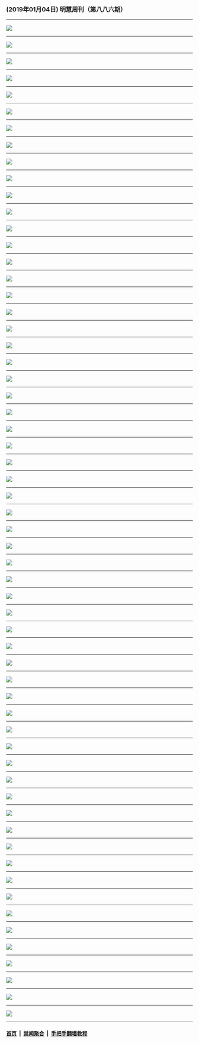 ### (2019年01月04日) 明慧周刊（第八八六期） 

---

<img src="http://qikan.minghui.org/mhqkpage/qikanimage/2019/01/04/mhweekly886_read-online1.png"/><hr/>
<img src="http://qikan.minghui.org/mhqkpage/qikanimage/2019/01/04/mhweekly886_read-online2.png"/><hr/>
<img src="http://qikan.minghui.org/mhqkpage/qikanimage/2019/01/04/mhweekly886_read-online3.png"/><hr/>
<img src="http://qikan.minghui.org/mhqkpage/qikanimage/2019/01/04/mhweekly886_read-online4.png"/><hr/>
<img src="http://qikan.minghui.org/mhqkpage/qikanimage/2019/01/04/mhweekly886_read-online5.png"/><hr/>
<img src="http://qikan.minghui.org/mhqkpage/qikanimage/2019/01/04/mhweekly886_read-online6.png"/><hr/>
<img src="http://qikan.minghui.org/mhqkpage/qikanimage/2019/01/04/mhweekly886_read-online7.png"/><hr/>
<img src="http://qikan.minghui.org/mhqkpage/qikanimage/2019/01/04/mhweekly886_read-online8.png"/><hr/>
<img src="http://qikan.minghui.org/mhqkpage/qikanimage/2019/01/04/mhweekly886_read-online9.png"/><hr/>
<img src="http://qikan.minghui.org/mhqkpage/qikanimage/2019/01/04/mhweekly886_read-online10.png"/><hr/>
<img src="http://qikan.minghui.org/mhqkpage/qikanimage/2019/01/04/mhweekly886_read-online11.png"/><hr/>
<img src="http://qikan.minghui.org/mhqkpage/qikanimage/2019/01/04/mhweekly886_read-online12.png"/><hr/>
<img src="http://qikan.minghui.org/mhqkpage/qikanimage/2019/01/04/mhweekly886_read-online13.png"/><hr/>
<img src="http://qikan.minghui.org/mhqkpage/qikanimage/2019/01/04/mhweekly886_read-online14.png"/><hr/>
<img src="http://qikan.minghui.org/mhqkpage/qikanimage/2019/01/04/mhweekly886_read-online15.png"/><hr/>
<img src="http://qikan.minghui.org/mhqkpage/qikanimage/2019/01/04/mhweekly886_read-online16.png"/><hr/>
<img src="http://qikan.minghui.org/mhqkpage/qikanimage/2019/01/04/mhweekly886_read-online17.png"/><hr/>
<img src="http://qikan.minghui.org/mhqkpage/qikanimage/2019/01/04/mhweekly886_read-online18.png"/><hr/>
<img src="http://qikan.minghui.org/mhqkpage/qikanimage/2019/01/04/mhweekly886_read-online19.png"/><hr/>
<img src="http://qikan.minghui.org/mhqkpage/qikanimage/2019/01/04/mhweekly886_read-online20.png"/><hr/>
<img src="http://qikan.minghui.org/mhqkpage/qikanimage/2019/01/04/mhweekly886_read-online21.png"/><hr/>
<img src="http://qikan.minghui.org/mhqkpage/qikanimage/2019/01/04/mhweekly886_read-online22.png"/><hr/>
<img src="http://qikan.minghui.org/mhqkpage/qikanimage/2019/01/04/mhweekly886_read-online23.png"/><hr/>
<img src="http://qikan.minghui.org/mhqkpage/qikanimage/2019/01/04/mhweekly886_read-online24.png"/><hr/>
<img src="http://qikan.minghui.org/mhqkpage/qikanimage/2019/01/04/mhweekly886_read-online25.png"/><hr/>
<img src="http://qikan.minghui.org/mhqkpage/qikanimage/2019/01/04/mhweekly886_read-online26.png"/><hr/>
<img src="http://qikan.minghui.org/mhqkpage/qikanimage/2019/01/04/mhweekly886_read-online27.png"/><hr/>
<img src="http://qikan.minghui.org/mhqkpage/qikanimage/2019/01/04/mhweekly886_read-online28.png"/><hr/>
<img src="http://qikan.minghui.org/mhqkpage/qikanimage/2019/01/04/mhweekly886_read-online29.png"/><hr/>
<img src="http://qikan.minghui.org/mhqkpage/qikanimage/2019/01/04/mhweekly886_read-online30.png"/><hr/>
<img src="http://qikan.minghui.org/mhqkpage/qikanimage/2019/01/04/mhweekly886_read-online31.png"/><hr/>
<img src="http://qikan.minghui.org/mhqkpage/qikanimage/2019/01/04/mhweekly886_read-online32.png"/><hr/>
<img src="http://qikan.minghui.org/mhqkpage/qikanimage/2019/01/04/mhweekly886_read-online33.png"/><hr/>
<img src="http://qikan.minghui.org/mhqkpage/qikanimage/2019/01/04/mhweekly886_read-online34.png"/><hr/>
<img src="http://qikan.minghui.org/mhqkpage/qikanimage/2019/01/04/mhweekly886_read-online35.png"/><hr/>
<img src="http://qikan.minghui.org/mhqkpage/qikanimage/2019/01/04/mhweekly886_read-online36.png"/><hr/>
<img src="http://qikan.minghui.org/mhqkpage/qikanimage/2019/01/04/mhweekly886_read-online37.png"/><hr/>
<img src="http://qikan.minghui.org/mhqkpage/qikanimage/2019/01/04/mhweekly886_read-online38.png"/><hr/>
<img src="http://qikan.minghui.org/mhqkpage/qikanimage/2019/01/04/mhweekly886_read-online39.png"/><hr/>
<img src="http://qikan.minghui.org/mhqkpage/qikanimage/2019/01/04/mhweekly886_read-online40.png"/><hr/>
<img src="http://qikan.minghui.org/mhqkpage/qikanimage/2019/01/04/mhweekly886_read-online41.png"/><hr/>
<img src="http://qikan.minghui.org/mhqkpage/qikanimage/2019/01/04/mhweekly886_read-online42.png"/><hr/>
<img src="http://qikan.minghui.org/mhqkpage/qikanimage/2019/01/04/mhweekly886_read-online43.png"/><hr/>
<img src="http://qikan.minghui.org/mhqkpage/qikanimage/2019/01/04/mhweekly886_read-online44.png"/><hr/>
<img src="http://qikan.minghui.org/mhqkpage/qikanimage/2019/01/04/mhweekly886_read-online45.png"/><hr/>
<img src="http://qikan.minghui.org/mhqkpage/qikanimage/2019/01/04/mhweekly886_read-online46.png"/><hr/>
<img src="http://qikan.minghui.org/mhqkpage/qikanimage/2019/01/04/mhweekly886_read-online47.png"/><hr/>
<img src="http://qikan.minghui.org/mhqkpage/qikanimage/2019/01/04/mhweekly886_read-online48.png"/><hr/>
<img src="http://qikan.minghui.org/mhqkpage/qikanimage/2019/01/04/mhweekly886_read-online49.png"/><hr/>
<img src="http://qikan.minghui.org/mhqkpage/qikanimage/2019/01/04/mhweekly886_read-online50.png"/><hr/>
<img src="http://qikan.minghui.org/mhqkpage/qikanimage/2019/01/04/mhweekly886_read-online51.png"/><hr/>
<img src="http://qikan.minghui.org/mhqkpage/qikanimage/2019/01/04/mhweekly886_read-online52.png"/><hr/>
<img src="http://qikan.minghui.org/mhqkpage/qikanimage/2019/01/04/mhweekly886_read-online53.png"/><hr/>
<img src="http://qikan.minghui.org/mhqkpage/qikanimage/2019/01/04/mhweekly886_read-online54.png"/><hr/>
<img src="http://qikan.minghui.org/mhqkpage/qikanimage/2019/01/04/mhweekly886_read-online55.png"/><hr/>
<img src="http://qikan.minghui.org/mhqkpage/qikanimage/2019/01/04/mhweekly886_read-online56.png"/><hr/>
<img src="http://qikan.minghui.org/mhqkpage/qikanimage/2019/01/04/mhweekly886_read-online57.png"/><hr/>
<img src="http://qikan.minghui.org/mhqkpage/qikanimage/2019/01/04/mhweekly886_read-online58.png"/><hr/>
<img src="http://qikan.minghui.org/mhqkpage/qikanimage/2019/01/04/mhweekly886_read-online59.png"/><hr/>
<img src="http://qikan.minghui.org/mhqkpage/qikanimage/2019/01/04/mhweekly886_read-online60.png"/><hr/>


#### [首页](../../../..) &nbsp;|&nbsp; [禁闻聚合](https://github.com/gfw-breaker/banned-news) &nbsp;|&nbsp; [手把手翻墙教程](https://github.com/gfw-breaker/guides) 